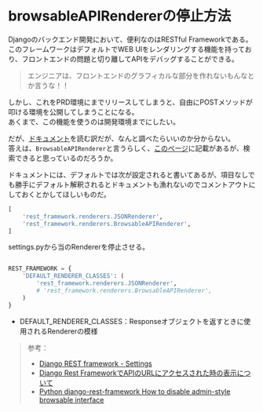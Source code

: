 # browsableAPIRendererの停止方法

Djangoのバックエンド開発において、便利なのはRESTful Frameworkである。  
このフレームワークはデフォルトでWEB UIをレンダリングする機能を持っており、フロントエンドの問題と切り離してAPIをデバッグすることができる。

> エンジニアは、フロントエンドのグラフィカルな部分を作れないもんなとか言うな！！

しかし、これをPRD環境にまでリリースしてしまうと、自由にPOSTメソッドが叩ける環境を公開してしまうことになる。  
あくまで、この機能を使うのは開発環境までにしたい。

だが、[ドキュメント](https://www.django-rest-framework.org/)を読む訳だが、なんと調べたらいいのか分からない。  
答えは、`BrowsableAPIRenderer`と言うらしく、[このページ](https://www.django-rest-framework.org/api-guide/settings/#default_renderer_classes)に記載があるが、検索できると思っているのだろうか。

ドキュメントには、デフォルトでは次が設定されると書いてあるが、項目なしでも勝手にデフォルト解釈されるとドキュメントも漁れないのでコメントアウトにしておくとかしてほしいものだ。

```python
[
    'rest_framework.renderers.JSONRenderer',
    'rest_framework.renderers.BrowsableAPIRenderer',
]
```

settings.pyから当のRendererを停止させる。

```python

REST_FRAMEWORK = {
    'DEFAULT_RENDERER_CLASSES': (
        'rest_framework.renderers.JSONRenderer',
        # 'rest_framework.renderers.BrowsableAPIRenderer',
    )
}
```

- DEFAULT_RENDERER_CLASSES：Responseオブジェクトを返すときに使用されるRendererの模様

> 参考：
>
> - [Django REST framework - Settings](https://www.django-rest-framework.org/api-guide/settings/#api-policy-settings)
> - [Django Rest FrameworkでAPIのURLにアクセスされた時の表示について](https://qiita.com/xKxAxKx/items/4e45eee70a260826b171)
> - [Python django-rest-framework How to disable admin-style browsable interface](https://www.youtube.com/watch?v=WKz5OXdfyMk)
